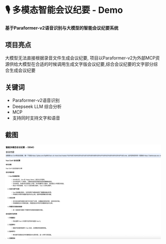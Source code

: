 # 🎙️ 多模态智能会议纪要 - Demo
**基于Paraformer-v2语音识别与大模型的智能会议纪要系统**  


## 项目亮点

大模型无法直接根据录音文件生成会议纪要, 项目以Paraformer-v2为外部MCP资源供给大模型在合适的时候调用生成文字版会议纪要,综合会议纪要的文字部分综合生成会议纪要

## 关键词

* Paraformer-v2语音识别
* Deepseek LLM 综合分析
* MCP
* 支持同时支持文字和语音

## 截图
![01](./screenshoots/1.png)